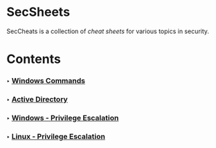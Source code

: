 SecSheets
==========

SecCheats is a collection of *cheat sheets* for various topics in security.

# Contents

### ‣ [Windows Commands](./Windows%20Commands.md)
### ‣ [Active Directory](./Active%20Directory.md)
### ‣ [Windows - Privilege Escalation](./Windows%20Privilege%20Escalation.md)
### ‣ [Linux - Privilege Escalation]()
